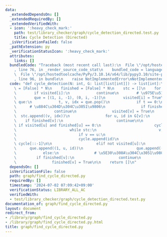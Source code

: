 ```yaml
---
data:
  _extendedDependsOn: []
  _extendedRequiredBy: []
  _extendedVerifiedWith:
  - icon: ':heavy_check_mark:'
    path: test/library_checker/graph/cycle_detection_directed.test.py
    title: Cycle Detection (Directed)
  _isVerificationFailed: false
  _pathExtension: py
  _verificationStatusIcon: ':heavy_check_mark:'
  attributes:
    links: []
  bundledCode: "Traceback (most recent call last):\n  File \"/opt/hostedtoolcache/PyPy/3.10.14/x64/lib/pypy3.10/site-packages/onlinejudge_verify/documentation/build.py\"\
    , line 76, in _render_source_code_stat\n    bundled_code = language.bundle(\n\
    \  File \"/opt/hostedtoolcache/PyPy/3.10.14/x64/lib/pypy3.10/site-packages/onlinejudge_verify/languages/python.py\"\
    , line 96, in bundle\n    raise NotImplementedError\nNotImplementedError\n"
  code: "def cycle_detection(N: int, G: list[list[int]]) -> list[int]:\n    visited\
    \ = [False] * N\n    finished = [False] * N\n    stc = []\n    for i in range(N):\n\
    \        if visited[i]:\n            continue\n        # \u975E\u518D\u5E30dfs\n\
    \        que = [(1, i, -1), (0, i, -1)]\n        visited[i] = True\n        while\
    \ que:\n            t, v, idx = que.pop()\n            if t == 0:\n          \
    \      # \u884C\u304D\u304C\u3051\u9806\n                if finished[v]:\n   \
    \                 continue\n                visited[v] = True\n              \
    \  stc.append((v, idx))\n                for u, id in G[v]:\n                \
    \    if finished[v]:\n                        continue\n\n                   \
    \ if visited[u] and finished[u] == 0:\n                        cycle = [id]\n\
    \                        while stc:\n                            v, id = stc.pop()\n\
    \                            if v == u:\n                                break\n\
    \                            cycle.append(id)\n                        return\
    \ cycle[::-1]\n\n                    elif not visited[u]:\n                  \
    \      que.append((1, u, id))\n                        que.append((0, u, id))\n\
    \            else:\n                # \u5E30\u308A\u304C\u3051\u9806\n       \
    \         if finished[v]:\n                    continue\n                stc.pop()\n\
    \                finished[v] = True\n\n    return []\n"
  dependsOn: []
  isVerificationFile: false
  path: graph/find_cycle_directed.py
  requiredBy: []
  timestamp: '2024-07-02 07:09:42+09:00'
  verificationStatus: LIBRARY_ALL_AC
  verifiedWith:
  - test/library_checker/graph/cycle_detection_directed.test.py
documentation_of: graph/find_cycle_directed.py
layout: document
redirect_from:
- /library/graph/find_cycle_directed.py
- /library/graph/find_cycle_directed.py.html
title: graph/find_cycle_directed.py
---
```

